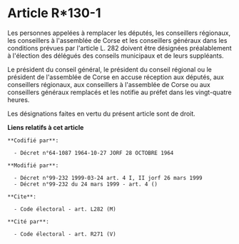 # Article R*130-1

Les personnes appelées à remplacer les députés, les conseillers régionaux, les conseillers à l'assemblée de Corse et les
conseillers généraux dans les conditions prévues par l'article L. 282 doivent être désignées préalablement à l'élection des
délégués des conseils municipaux et de leurs suppléants.

Le président du conseil général, le président du conseil régional ou le président de l'assemblée de Corse en accuse réception
aux députés, aux conseillers régionaux, aux conseillers à l'assemblée de Corse ou aux conseillers généraux remplacés et les
notifie au préfet dans les vingt-quatre heures.

Les désignations faites en vertu du présent article sont de droit.

**Liens relatifs à cet article**

	**Codifié par**:

	  - Décret n°64-1087 1964-10-27 JORF 28 OCTOBRE 1964

	**Modifié par**:

	  - Décret n°99-232 1999-03-24 art. 4 I, II jorf 26 mars 1999
	  - Décret n°99-232 du 24 mars 1999 - art. 4 ()

	**Cite**:

	  - Code électoral - art. L282 (M)

	**Cité par**:

	  - Code électoral - art. R271 (V)
